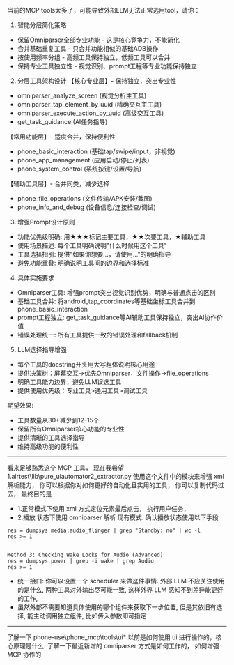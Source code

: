   当前的MCP tools太多了，可能导致外部LLM无法正常选用tool，请你：

  1. 智能分层简化策略
  - 保留Omniparser全部专业功能 - 这是核心竞争力，不能简化
  - 合并基础重复工具 - 只合并功能相似的基础ADB操作
  - 按使用频率分组 - 高频工具保持独立，低频工具可以合并
  - 保持专业工具独立性 - 视觉识别、prompt工程等专业功能保持独立

  2. 分层工具架构设计
  【核心专业层】- 保持独立，突出专业性
  - omniparser_analyze_screen (视觉分析主工具)
  - omniparser_tap_element_by_uuid (精确交互主工具)
  - omniparser_execute_action_by_uuid (高级交互工具)
  - get_task_guidance (AI任务指导)

  【常用功能层】- 适度合并，保持便利性
  - phone_basic_interaction (基础tap/swipe/input，非视觉)
  - phone_app_management (应用启动/停止/列表)
  - phone_system_control (系统按键/设置/导航)

  【辅助工具层】- 合并同类，减少选择
  - phone_file_operations (文件传输/APK安装/截图)
  - phone_info_and_debug (设备信息/连接检查/调试)

  3. 增强Prompt设计原则
  - 功能优先级明确: 用★★★标记主要工具，★★次要工具，★辅助工具
  - 使用场景描述: 每个工具明确说明"什么时候用这个工具"
  - 工具选择指引: 提供"如果你想要...，请使用..."的明确指导
  - 避免功能重叠: 明确说明工具间的边界和选择标准

  4. 具体实施要求
  - Omniparser工具: 增强prompt突出视觉识别优势，明确与普通点击的区别
  - 基础工具合并: 将android_tap_coordinates等基础坐标工具合并到phone_basic_interaction
  - prompt工程独立: get_task_guidance等AI辅助工具保持独立，突出AI协作价值
  - 错误处理统一: 所有工具提供一致的错误处理和fallback机制

  5. LLM选择指导增强
  - 每个工具的docstring开头用大写粗体说明核心用途
  - 提供决策树：屏幕交互→优先Omniparser，文件操作→file_operations
  - 明确工具能力边界，避免LLM误选工具
  - 提供使用优先级：专业工具>通用工具>调试工具

  期望效果:
  - 工具数量从30+减少到12-15个
  - 保留所有Omniparser核心功能的专业性
  - 提供清晰的工具选择指导
  - 维持高级功能的便利性


-----



看来足够熟悉这个 MCP 工具， 现在我希望 1.airtest\lib\pure_uiautomator2_extractor.py 使用这个文件中的模块来增强 xml 解析能力， 你可以根据你对如何更好的自动化且实用的工具， 你可以复制代码过去，
最终目的是  
- 1.正常模式下使用 xml 方式定位元素最后点击， 执行用户任务， 
- 2.播放  状态下使用 omniparser 解析 现有模式. 确认播放状态使用以下手段

```
res = dumpsys media.audio_flinger | grep "Standby: no" | wc -l
res >= 1


Method 3: Checking Wake Locks for Audio (Advanced)
res = dumpsys power | grep -i wake | grep Audio
res >= 1
```

- 统一接口: 你可以设置一个 scheduler 来做这件事情. 外部 LLM 不应关注使用的是什么, 两种工具对外输出尽可能一致, 这样外界 LLM 感知不到差异能更好的工作, 
- 虽然外部不需要知道具体使用的哪个组件来获取下一步位置, 但是其依旧有选择, 能主动调用独立组件, 比如传入参数即可指定


---
了解一下 phone-use\phone_mcp\tools\ui*  以前是如何使用 ui 进行操作的，核心原理是什么. 了解一下最近新增的 omniparser 方式是如何工作的， 如何增强 MCP 协作的